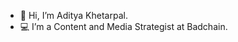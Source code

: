 - 👋 Hi, I’m Aditya Khetarpal.
- 💻 I’m a Content and Media Strategist at Badchain. 

<!---
AdityaKhetarpal/AdityaKhetarpal is a ✨ special ✨ repository because its `README.md` (this file) appears on your GitHub profile.
You can click the Preview link to take a look at your changes.
--->
